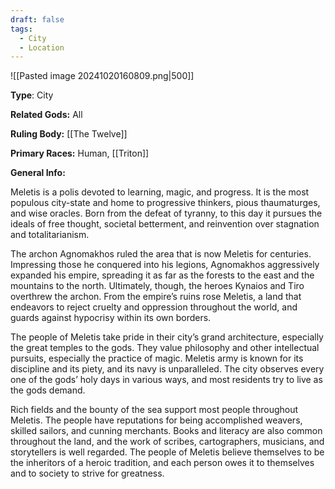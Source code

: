 ```yaml
---
draft: false
tags:
  - City
  - Location
---
```

![[Pasted image 20241020160809.png|500]]

**Type**: City

**Related Gods:** All

**Ruling Body:** [[The Twelve]]

**Primary Races:** Human, [[Triton]]

**General Info:** 

Meletis is a polis devoted to learning, magic, and progress. It is the most populous city-state and home to progressive thinkers, pious thaumaturges, and wise oracles. Born from the defeat of tyranny, to this day it pursues the ideals of free thought, societal betterment, and reinvention over stagnation and totalitarianism. 

The archon Agnomakhos ruled the area that is now Meletis for centuries. Impressing those he conquered into his legions, Agnomakhos aggressively expanded his empire, spreading it as far as the forests to the east and the mountains to the north. Ultimately, though, the heroes Kynaios and Tiro overthrew the archon. From the empire’s ruins rose Meletis, a land that endeavors to reject cruelty and oppression throughout the world, and guards against hypocrisy within its own borders.

The people of Meletis take pride in their city’s grand architecture, especially the great temples to the gods. They value philosophy and other intellectual pursuits, especially the practice of magic. Meletis army is known for its discipline and its piety, and its navy is unparalleled. The city observes every one of the gods’ holy days in various ways, and most residents try to live as the gods demand. 

Rich fields and the bounty of the sea support most people throughout Meletis. The people have reputations for being accomplished weavers, skilled sailors, and cunning merchants. Books and literacy are also common throughout the land, and the work of scribes, cartographers, musicians, and storytellers is well regarded. The people of Meletis believe themselves to be the inheritors of a heroic tradition, and each person owes it to themselves and to society to strive for greatness. 